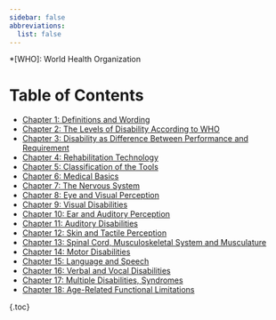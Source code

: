 ```yaml
---
sidebar: false
abbreviations:
  list: false
---
```


<!-- prettier-ignore -->
*[WHO]: World Health Organization

# Table of Contents

- [Chapter 1: Definitions and Wording](chapter1.md)
- [Chapter 2: The Levels of Disability According to WHO](chapter2.md)
- [Chapter 3: Disability as Difference Between Performance and Requirement](chapter3.md)
- [Chapter 4: Rehabilitation Technology](chapter4.md)
- [Chapter 5: Classification of the Tools](chapter5.md)
- [Chapter 6: Medical Basics](chapter6.md)
- [Chapter 7: The Nervous System](chapter7.md)
- [Chapter 8: Eye and Visual Perception](chapter8.md)
- [Chapter 9: Visual Disabilities](chapter9.md)
- [Chapter 10: Ear and Auditory Perception](chapter10.md)
- [Chapter 11: Auditory Disabilities](chapter11.md)
- [Chapter 12: Skin and Tactile Perception](chapter12.md)
- [Chapter 13: Spinal Cord, Musculoskeletal System and Musculature](chapter13.md)
- [Chapter 14: Motor Disabilities](chapter14.md)
- [Chapter 15: Language and Speech](chapter15.md)
- [Chapter 16: Verbal and Vocal Disabilities](chapter16.md)
- [Chapter 17: Multiple Disabilities, Syndromes](chapter17.md)
- [Chapter 18: Age-Related Functional Limitations](chapter18.md)

{.toc}

<style lang="stylus">
.prev-next
  display none !important
</style>
